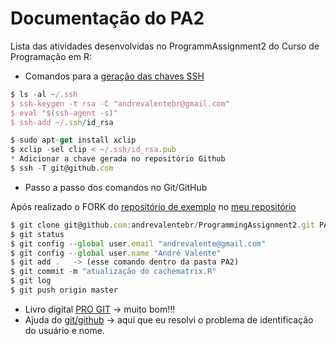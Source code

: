 # Documentação do PA2

Lista das atividades desenvolvidas no ProgrammAssignment2 do Curso de Programação em R:

* Comandos para a [geração das chaves SSH](https://help.github.com/articles/generating-ssh-keys/) 

```javascript
$ ls -al ~/.ssh
$ ssh-keygen -t rsa -C "andrevalentebr@gmail.com"
$ eval "$(ssh-agent -s)"
$ ssh-add ~/.ssh/id_rsa 
```
```javascript
$ sudo apt-get install xclip 
$ xclip -sel clip < ~/.ssh/id_rsa.pub
* Adicionar a chave gerada no repositório Github
$ ssh -T git@github.com
```
* Passo a passo dos comandos no Git/GitHub
 
 Após realizado o FORK do [repositório de exemplo](https://github.com/rdpeng/ProgrammingAssignment2) no [meu repositório](https://github.com/andrevalentebr/ProgrammingAssignment2)
 
```javascript
$ git clone git@github.com:andrevalentebr/ProgrammingAssignment2.git PA2
$ git status
$ git config --global user.email "andrevalente@gmail.com"
$ git config --global user.name "André Valente"
$ git add .   -> (esse comando dentro da pasta PA2)
$ git commit -m "atualização do cachematrix.R"
$ git log
$ git push origin master
```

* Livro digital [PRO GIT](http://git-scm.com/book/pt-br/v1/) -> muito bom!!!
* Ajuda do [git/github](https://help.github.com/) -> aqui que eu resolvi o problema de identificação do usuário e nome.


